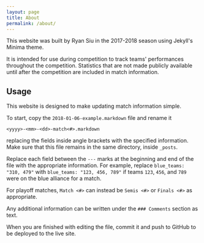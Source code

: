 ```yaml
---
layout: page
title: About
permalink: /about/
---
```


This website was built by Ryan Siu in the 2017-2018 season using Jekyll's Minima theme.

It is intended for use during competition to track teams' performances throughout the competition. Statistics that are not made publicly available until after the competition are included in match information.

## Usage

This website is designed to make updating match information simple.

To start, copy the `2018-01-06-example.markdown` file and rename it
```
<yyyy>-<mm>-<dd>-match<#>.markdown
```
replacing the fields inside angle brackets with the specified information. Make sure that this file remains in the same directory, inside `_posts`.

Replace each field between the `---` marks at the beginning and end of the file with the appropriate information. For example, replace `blue_teams: "310, 479"` with `blue_teams: "123, 456, 789"` if teams `123`, `456`, and `789` were on the blue alliance for a match.

For playoff matches, `Match <#>` can instead be `Semis <#>` or `Finals <#>` as appropriate.

Any additional information can be written under the `### Comments` section as text.

When you are finished with editing the file, commit it and push to GitHub to be deployed to the live site.
